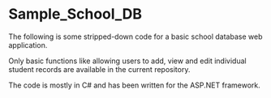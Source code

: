 Sample_School_DB
================

The following is some stripped-down code for a basic school database web application. 

Only basic functions like allowing users to add, view and edit individual student records are available in the current repository.

The code is mostly in C# and has been written for the ASP.NET framework.